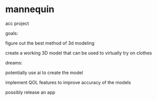 # mannequin
acc project

goals:

figure out the best method of 3d modeling

create a working 3D model that can be used to virtually try on clothes

dreams:

potentially use ai to create the model

implement QOL features to improve accuracy of the models

possibly release an app
